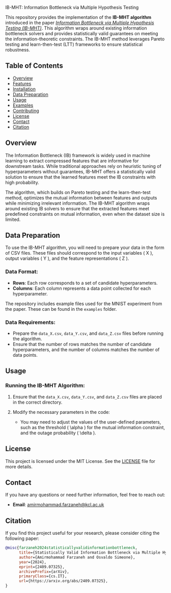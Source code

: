  IB-MHT: Information Bottleneck via Multiple Hypothesis Testing

This repository provides the implementation of the **IB-MHT algorithm** introduced in the paper [_Information Bottleneck via Multiple Hypothesis Testing (IB-MHT)_](https://arxiv.org/abs/2409.07325). This algorithm wraps around existing information bottleneck solvers and provides statistically valid guarantees on meeting the information-theoretic constraints. The IB-MHT method leverages Pareto testing and learn-then-test (LTT) frameworks to ensure statistical robustness.

## Table of Contents

- [Overview](#overview)
- [Features](#features)
- [Installation](#installation)
- [Data Preparation](#data-preparation)
- [Usage](#usage)
- [Examples](#examples)
- [Contributing](#contributing)
- [License](#license)
- [Contact](#contact)
- [Citation](#citation)

## Overview

The Information Bottleneck (IB) framework is widely used in machine learning to extract compressed features that are informative for downstream tasks. While traditional approaches rely on heuristic tuning of hyperparameters without guarantees, IB-MHT offers a statistically valid solution to ensure that the learned features meet the IB constraints with high probability.

The algorithm, which builds on Pareto testing and the learn-then-test method, optimizes the mutual information between features and outputs while minimizing irrelevant information. The IB-MHT algorithm wraps around existing IB solvers to ensure that the extracted features meet predefined constraints on mutual information, even when the dataset size is limited.


## Data Preparation

To use the IB-MHT algorithm, you will need to prepare your data in the form of CSV files. These files should correspond to the input variables \( X \), output variables \( Y \), and the feature representations \( Z \).

### Data Format:
- **Rows**: Each row corresponds to a set of candidate hyperparameters.
- **Columns**: Each column represents a data point collected for each hyperparameter.

The repository includes example files used for the MNIST experiment from the paper. These can be found in the `examples` folder.

### Data Requirements:
- Prepare the `data_X.csv`, `data_Y.csv`, and `data_Z.csv` files before running the algorithm.
- Ensure that the number of rows matches the number of candidate hyperparameters, and the number of columns matches the number of data points.

## Usage

### Running the IB-MHT Algorithm:

1. Ensure that the `data_X.csv`, `data_Y.csv`, and `data_Z.csv` files are placed in the correct directory.
   
2. Modify the necessary parameters in the code:
   - You may need to adjust the values of the user-defined parameters, such as the threshold \( \alpha \) for the mutual information constraint, and the outage probability \( \delta \).


## License

This project is licensed under the MIT License. See the [LICENSE](LICENSE) file for more details.

## Contact

If you have any questions or need further information, feel free to reach out:

- **Email**: amirmohammad.farzaneh@kcl.ac.uk

## Citation

If you find this project useful for your research, please consider citing the following paper:

```bibtex
@misc{farzaneh2024statisticallyvalidinformationbottleneck,
      title={Statistically Valid Information Bottleneck via Multiple Hypothesis Testing}, 
      author={Amirmohammad Farzaneh and Osvaldo Simeone},
      year={2024},
      eprint={2409.07325},
      archivePrefix={arXiv},
      primaryClass={cs.IT},
      url={https://arxiv.org/abs/2409.07325}, 
}
```
